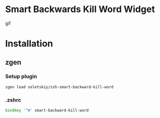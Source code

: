 # Smart Backwards Kill Word Widget

gif

# Installation

## zgen


### Setup plugin

```zsh
zgen load seletskiy/zsh-smart-backward-kill-word
```

### .zshrc

```zsh
bindkey '^W' smart-backward-kill-word
```

